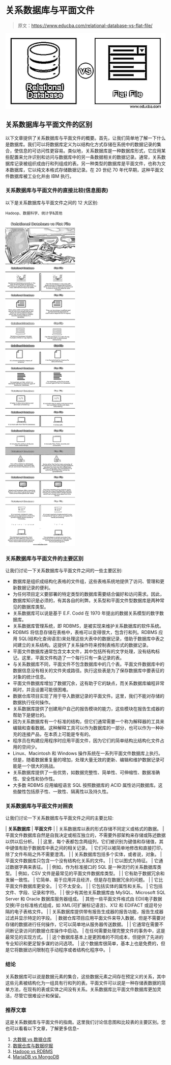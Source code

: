 # 关系数据库与平面文件

> 原文：<https://www.educba.com/relational-database-vs-flat-file/>

![Relational Database vs Flat File](img/cd7f801aa41f19f0c18c8382bdc48187.png)



## 关系数据库与平面文件的区别

以下文章提供了关系数据库与平面文件的概要。首先，让我们简单地了解一下什么是数据库。我们可以将数据库定义为以结构化方式存储在系统中的数据记录的集合，使信息的可访问性更容易。类似地，关系数据库是一种数据库形式，它应用某些配置来允许识别和访问与数据库中的另一条数据相关的数据记录。通常，关系数据库记录被组织成由行和列组成的表。另一种类型的数据库是平面文件，也称为文本数据库，它以纯文本格式存储数据记录。在 20 世纪 70 年代早期，这种平面文件数据库被工业化并由 IBM 执行。

### 关系数据库与平面文件的直接比较(信息图表)

以下是关系数据库与平面文件之间的 12 大区别:

<small>Hadoop、数据科学、统计学&其他</small>

![Relational-Database-vs-Flat-File-info](img/c8d6ddaa7c41e7a5f9429511fe8dcc71.png)



### 关系数据库与平面文件的主要区别

让我们讨论一下关系数据库与平面文件之间的一些主要区别:

*   数据库是组织成结构化表格的文件组，这些表格系统地提供了访问、管理和更新数据记录的便利。
*   为任何项目定义要部署的特定类型的数据库需要结合偏好和访问需求。因此，数据库知识是必须的，有其各自的利弊。关系型和平面文件型数据库是两种常见的数据库类型。
*   关系数据库可以说是基于 E.F. Codd 在 1970 年提出的数据关系模型的数字数据库。
*   关系数据库管理系统，即 RDBMS，是被实现来维护关系数据库的软件系统。
*   RDBMS 将信息存储在表格中，表格可以变得很大，包含行和列。RDBMS 应用 SQL(结构化查询语言)来处理这些大表中的数据记录，借助于数据库中表之间建立的关系结构。这提供了关系操作符来控制表格形式的数据记录。
*   平面文件数据库通常包含文本文件，其中包括所有的文字处理，没有结构标记。这里，平面文件构造了一个每行只有一条记录的表。
*   与关系数据库不同，平面文件不包含数据库中的几个表。平面文件数据库中的数据信息没有相关的文件夹或路径。执行这些表是为了保存数据库中要表征的对象的统计信息。
*   平面文件数据库增加了数据冗余，这有助于它的缺点，而关系数据库编程非常耗时，并且设置可能很困难。
*   数据仓库项目实现了用于导入数据记录的平面文件。这里，我们不能对存储的数据执行任何操作。
*   关系数据库提供了创建用户自己的报告模块的能力，这些模块在报告生成器的帮助下是健壮的。
*   因为关系数据库有一个标准的结构，但它们通常需要一个称为解释器的工具来编辑和查看数据。这种解释工具可以作为数据库的一部分，也可以作为一种补充的连接产品，在本质上可能是专有的。
*   程序员在构建应用程序时应用平面文件，因为它们的简单结构比结构化文件占用的空间少。
*   Linux、Macintosh 和 Windows 操作系统在一系列平面文件数据库上执行。但是，随着数据重复量的增加，处理大量无效的更新、编辑和维护数据记录可能是一个很大的挑战。
*   关系数据库提供了一些优势，如数据完整性、简单性、可伸缩性、数据准确性、安全性和协作性。
*   大多数 RDBMS 应用编程语言 SQL 按照数据库的 ACID 属性访问数据库。这些酸性包括原子性、一致性、隔离性以及持久性。

### 关系数据库与平面文件对照表

让我们讨论一下关系数据库与平面文件之间的主要比较:

| **关系数据库** | **平面文件** |
| 关系数据库以表的形式存储不同定义或格式的数据。 | 平面文件数据库自然是自我决定或相互独立的，不需要外部架构来存储或陈述数据以供以后分析。 |
| 这里，每个表都包含两组列，它们被识别为键值和存储值，其中键值有助于数据库中表之间的相关记录。 | 它们可以被简单地修改和直接打印，除了文件布局之外不需要澄清。 |
| 关系数据库包括多个实体，或者说，对象。 | 平面文件数据库只包含一个没有结构化关系的文件。 |
| 它以图式为特征。 | 它通过数据字典来表征。 |
| 例如，作为标准接口的 SQL 是一种流行的关系数据库类型。 | 例如，CSV 文件是最常见的平面文件数据库类型。 |
| 它有助于数据冗余和发展一致性。 | 它简单、易于应用并且经济，但是存在数据冗余的问题。 |
| 它比平面文件数据库更安全。 | 它不太安全。 |
| 它包括实体的属性和关系。 | 它包括文件、字段、记录和字符。 |
| 很少有其他关系数据库由 MySQL、Microsoft SQL Server 和 Oracle 数据库服务器组成。 | 其他一些平面文件格式由 EDI(电子数据交换)平台标准格式组成，如 XML(可扩展标记语言)、X12 和 EDIFACT 或逗号分隔的电子表格文件。 |
| 关系数据库提供带有报告生成器的报告功能，报告生成器过滤并显示特定的字段。 | 数据仓库项目应用平面文件来导入数据，但是不需要对存储的数据进行任何操作，它可以简单地从服务器传送数据。 |
| 它通常在需要不间断记录访问的数据仓库操作中启动。 | 在任何需要处理完整文件的事务中，这是最常见的实现方式。 |
| 这个数据库基本上是更困难的不同成本，但提供了先进的专业知识和更足智多谋的访问选项。 | 这个数据库很简单，基本上也是免费的，但是它将数据访问限制在手动程序或者结构化程序中。 |

### 结论

关系数据库可以说是数据元素的集合，这些数据元素之间存在预定义的关系，其中这些元素被结构化为一组具有行和列的表。平面文件可以说是一种存储表数据的简单方法，在现有的表或实体之间没有关系。关系数据库比平面文件数据库更加灵活，尽管它很难设计和保留。

### 推荐文章

这是关系数据库与平面文件的指南。这里我们讨论信息图和比较表的主要区别。您也可以看看以下文章，了解更多信息–

1.  [大数据 vs 数据仓库](https://www.educba.com/big-data-vs-data-warehouse/)
2.  [数据仓库与数据挖掘](https://www.educba.com/data-warehousing-vs-data-mining/)
3.  [Hadoop vs RDBMS](https://www.educba.com/hadoop-vs-rdbms/)
4.  [MariaDB vs MongoDB](https://www.educba.com/mariadb-vs-mongodb/)





